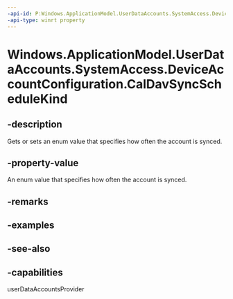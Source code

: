 ```yaml
---
-api-id: P:Windows.ApplicationModel.UserDataAccounts.SystemAccess.DeviceAccountConfiguration.CalDavSyncScheduleKind
-api-type: winrt property
---
```


<!-- Property syntax
public Windows.ApplicationModel.UserDataAccounts.SystemAccess.DeviceAccountSyncScheduleKind CalDavSyncScheduleKind { get;  set; }
-->

# Windows.ApplicationModel.UserDataAccounts.SystemAccess.DeviceAccountConfiguration.CalDavSyncScheduleKind

## -description
Gets or sets an enum value that specifies how often the account is synced.

## -property-value
An enum value that specifies how often the account is synced.

## -remarks

## -examples

## -see-also


## -capabilities
userDataAccountsProvider